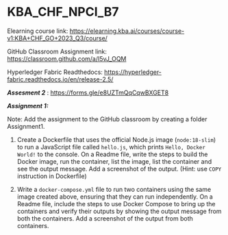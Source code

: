 # KBA_CHF_NPCI_B7

Elearning course link: https://elearning.kba.ai/courses/course-v1:KBA+CHF_GO+2023_Q3/course/

GitHub Classroom Assignment link: https://classroom.github.com/a/I5vJ_OQM

Hyperledger Fabric Readthedocs: https://hyperledger-fabric.readthedocs.io/en/release-2.5/

***Assesment 2*** :  https://forms.gle/e8UZTmQqCqwBXGET8

***Assignment 1:***

Note: Add the assignment to the GitHub classroom by creating a folder Assignment1.

1. Create a Dockerfile that uses the official Node.js image (`node:18-slim`) to run a JavaScript file called `hello.js`, which prints `Hello, Docker World!` to the console. On a Readme file, write the steps to build the Docker image, run the container, list the image, list the container and see the output message. Add a screenshot of the output. (Hint: use `COPY` instruction in Dockerfile)




2. Write a `docker-compose.yml` file to run two containers using the same image created above, ensuring that they can run independently. On a Readme file, include the steps to use Docker Compose to bring up the containers and verify their outputs by showing the output message from both the containers. Add a screenshot of the output from both containers.





